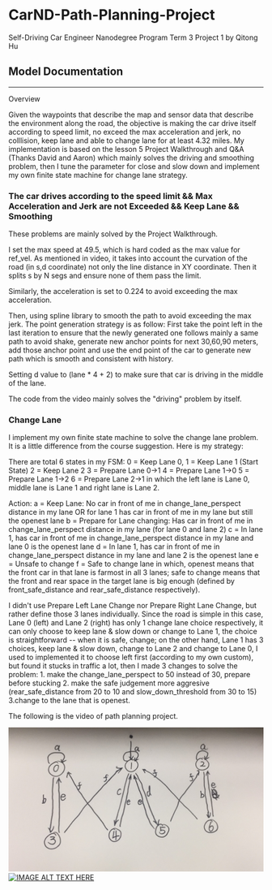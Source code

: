 # CarND-Path-Planning-Project
Self-Driving Car Engineer Nanodegree Program
Term 3 Project 1 by Qitong Hu

## Model Documentation
---
Overview

Given the waypoints that describe the map and sensor data that describe the environment along the road, the objective is making the car drive itself according to speed limit, no exceed the max acceleration and jerk, no colllision, keep lane and able to change lane for at least 4.32 miles.
My implementation is based on the lesson 5 Project Walkthrough and Q&A (Thanks David and Aaron) which mainly solves the driving and smoothing problem, then I tune the parameter for close and slow down and implement my own finite state machine for change lane strategy.

### The car drives according to the speed limit && Max Acceleration and Jerk are not Exceeded && Keep Lane && Smoothing
These problems are mainly solved by the Project Walkthrough.

I set the max speed at 49.5, which is hard coded as the max value for ref_vel. As mentioned in video, it takes into account the curvation of the road (in s,d coordinate) not only the line distance in XY coordinate. Then it splits s by N segs and ensure none of them pass the limit.

Similarly, the acceleration is set to 0.224 to avoid exceeding the max acceleration.

Then, using spline library to smooth the path to avoid exceeding the max jerk. The point generation strategy is as follow: First take the point left in the last iteration to ensure that the newly generated one follows mainly a same path to avoid shake, generate new anchor points for next 30,60,90 meters, add those anchor point and use the end point of the car to generate new path which is smooth and consistent with history.

Setting d value to (lane * 4 + 2) to make sure that car is driving in the middle of the lane.

The code from the video mainly solves the "driving" problem by itself.

### Change Lane
I implement my own finite state machine to solve the change lane problem.
It is a little difference from the course suggestion. Here is my strategy:

There are total 6 states in my FSM:
0 = Keep Lane 0, 
1 = Keep Lane 1 (Start State)
2 = Keep Lane 2
3 = Prepare Lane 0->1
4 = Prepare Lane 1->0
5 = Prepare Lane 1->2
6 = Prepare Lane 2->1
in which the left lane is Lane 0, middle lane is Lane 1 and right lane is Lane 2.

Action:
a = Keep Lane: No car in front of me in change_lane_perspect distance in my lane OR for lane 1 has car in front of me in my lane but still the openest lane
b = Prepare for Lane changing: Has car in front of me in change_lane_perspect distance in my lane (for lane 0 and lane 2)
c = In lane 1, has car in front of me in change_lane_perspect distance in my lane and lane 0 is the openest lane 
d = In lane 1, has car in front of me in change_lane_perspect distance in my lane and lane 2 is the openest lane
e = Unsafe to change
f = Safe to change lane
in which, openest means that the front car in that lane is farmost in all 3 lanes; safe to change means that the front and rear space in the target lane is big enough (defined by front_safe_distance and rear_safe_distance respectively).

I didn't use Prepare Left Lane Change nor Prepare Right Lane Change, but rather define those 3 lanes individually. Since the road is simple in this case, Lane 0 (left) and Lane 2 (right) has only 1 change lane choice respectively, it can only choose to keep lane & slow down or change to Lane 1, the choice is straightforward -- when it is safe, change; on the other hand, Lane 1 has 3 choices, keep lane & slow down, change to Lane 2 and change to Lane 0, I used to implemented it to choose left first (according to my own custom), but found it stucks in traffic a lot, then I made 3 changes to solve the problem: 1. make the change_lane_perspect to 50 instead of 30, prepare before stucking 2. make the safe judgement more aggresive (rear_safe_distance from 20 to 10 and slow_down_threshold from 30 to 15)  3.change to the lane that is openest.

The following is the video of path planning project.

![](https://github.com/qitong/SDC-T3-P1/raw/master/output/fsm.jpeg)  
[![IMAGE ALT TEXT HERE](https://img.youtube.com/vi/YfMcGAV4PJI/0.jpg)](https://www.youtube.com/watch?v=YfMcGAV4PJI&feature=youtu.be)
